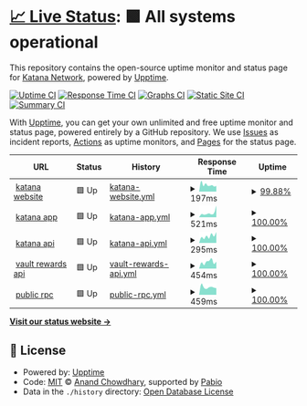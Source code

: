 # [📈 Live Status](https://katana-network.github.io/status): <!--live status--> **🟩 All systems operational**

This repository contains the open-source uptime monitor and status page for [Katana Network](https://katana-network.github.io/status), powered by [Upptime](https://github.com/upptime/upptime).

[![Uptime CI](https://github.com/katana-network/status/workflows/Uptime%20CI/badge.svg)](https://github.com/katana-network/status/actions?query=workflow%3A%22Uptime+CI%22)
[![Response Time CI](https://github.com/katana-network/status/workflows/Response%20Time%20CI/badge.svg)](https://github.com/katana-network/status/actions?query=workflow%3A%22Response+Time+CI%22)
[![Graphs CI](https://github.com/katana-network/status/workflows/Graphs%20CI/badge.svg)](https://github.com/katana-network/status/actions?query=workflow%3A%22Graphs+CI%22)
[![Static Site CI](https://github.com/katana-network/status/workflows/Static%20Site%20CI/badge.svg)](https://github.com/katana-network/status/actions?query=workflow%3A%22Static+Site+CI%22)
[![Summary CI](https://github.com/katana-network/status/workflows/Summary%20CI/badge.svg)](https://github.com/katana-network/status/actions?query=workflow%3A%22Summary+CI%22)

With [Upptime](https://upptime.js.org), you can get your own unlimited and free uptime monitor and status page, powered entirely by a GitHub repository. We use [Issues](https://github.com/katana-network/status/issues) as incident reports, [Actions](https://github.com/katana-network/status/actions) as uptime monitors, and [Pages](https://katana-network.github.io/status) for the status page.

<!--start: status pages-->
<!-- This summary is generated by Upptime (https://github.com/upptime/upptime) -->
<!-- Do not edit this manually, your changes will be overwritten -->
<!-- prettier-ignore -->
| URL | Status | History | Response Time | Uptime |
| --- | ------ | ------- | ------------- | ------ |
| <img alt="" src="https://icons.duckduckgo.com/ip3/katana.network.ico" height="13"> [katana website](https://katana.network) | 🟩 Up | [katana-website.yml](https://github.com/katana-network/status/commits/HEAD/history/katana-website.yml) | <details><summary><img alt="Response time graph" src="./graphs/katana-website/response-time-week.png" height="20"> 197ms</summary><br><a href="https://status.katana.network/history/katana-website"><img alt="Response time 191" src="https://img.shields.io/endpoint?url=https%3A%2F%2Fraw.githubusercontent.com%2Fkatana-network%2Fstatus%2FHEAD%2Fapi%2Fkatana-website%2Fresponse-time.json"></a><br><a href="https://status.katana.network/history/katana-website"><img alt="24-hour response time 166" src="https://img.shields.io/endpoint?url=https%3A%2F%2Fraw.githubusercontent.com%2Fkatana-network%2Fstatus%2FHEAD%2Fapi%2Fkatana-website%2Fresponse-time-day.json"></a><br><a href="https://status.katana.network/history/katana-website"><img alt="7-day response time 197" src="https://img.shields.io/endpoint?url=https%3A%2F%2Fraw.githubusercontent.com%2Fkatana-network%2Fstatus%2FHEAD%2Fapi%2Fkatana-website%2Fresponse-time-week.json"></a><br><a href="https://status.katana.network/history/katana-website"><img alt="30-day response time 191" src="https://img.shields.io/endpoint?url=https%3A%2F%2Fraw.githubusercontent.com%2Fkatana-network%2Fstatus%2FHEAD%2Fapi%2Fkatana-website%2Fresponse-time-month.json"></a><br><a href="https://status.katana.network/history/katana-website"><img alt="1-year response time 191" src="https://img.shields.io/endpoint?url=https%3A%2F%2Fraw.githubusercontent.com%2Fkatana-network%2Fstatus%2FHEAD%2Fapi%2Fkatana-website%2Fresponse-time-year.json"></a></details> | <details><summary><a href="https://status.katana.network/history/katana-website">99.88%</a></summary><a href="https://status.katana.network/history/katana-website"><img alt="All-time uptime 99.97%" src="https://img.shields.io/endpoint?url=https%3A%2F%2Fraw.githubusercontent.com%2Fkatana-network%2Fstatus%2FHEAD%2Fapi%2Fkatana-website%2Fuptime.json"></a><br><a href="https://status.katana.network/history/katana-website"><img alt="24-hour uptime 99.18%" src="https://img.shields.io/endpoint?url=https%3A%2F%2Fraw.githubusercontent.com%2Fkatana-network%2Fstatus%2FHEAD%2Fapi%2Fkatana-website%2Fuptime-day.json"></a><br><a href="https://status.katana.network/history/katana-website"><img alt="7-day uptime 99.88%" src="https://img.shields.io/endpoint?url=https%3A%2F%2Fraw.githubusercontent.com%2Fkatana-network%2Fstatus%2FHEAD%2Fapi%2Fkatana-website%2Fuptime-week.json"></a><br><a href="https://status.katana.network/history/katana-website"><img alt="30-day uptime 99.97%" src="https://img.shields.io/endpoint?url=https%3A%2F%2Fraw.githubusercontent.com%2Fkatana-network%2Fstatus%2FHEAD%2Fapi%2Fkatana-website%2Fuptime-month.json"></a><br><a href="https://status.katana.network/history/katana-website"><img alt="1-year uptime 99.97%" src="https://img.shields.io/endpoint?url=https%3A%2F%2Fraw.githubusercontent.com%2Fkatana-network%2Fstatus%2FHEAD%2Fapi%2Fkatana-website%2Fuptime-year.json"></a></details>
| <img alt="" src="https://icons.duckduckgo.com/ip3/app.katana.network.ico" height="13"> [katana app](https://app.katana.network) | 🟩 Up | [katana-app.yml](https://github.com/katana-network/status/commits/HEAD/history/katana-app.yml) | <details><summary><img alt="Response time graph" src="./graphs/katana-app/response-time-week.png" height="20"> 521ms</summary><br><a href="https://status.katana.network/history/katana-app"><img alt="Response time 466" src="https://img.shields.io/endpoint?url=https%3A%2F%2Fraw.githubusercontent.com%2Fkatana-network%2Fstatus%2FHEAD%2Fapi%2Fkatana-app%2Fresponse-time.json"></a><br><a href="https://status.katana.network/history/katana-app"><img alt="24-hour response time 1395" src="https://img.shields.io/endpoint?url=https%3A%2F%2Fraw.githubusercontent.com%2Fkatana-network%2Fstatus%2FHEAD%2Fapi%2Fkatana-app%2Fresponse-time-day.json"></a><br><a href="https://status.katana.network/history/katana-app"><img alt="7-day response time 521" src="https://img.shields.io/endpoint?url=https%3A%2F%2Fraw.githubusercontent.com%2Fkatana-network%2Fstatus%2FHEAD%2Fapi%2Fkatana-app%2Fresponse-time-week.json"></a><br><a href="https://status.katana.network/history/katana-app"><img alt="30-day response time 466" src="https://img.shields.io/endpoint?url=https%3A%2F%2Fraw.githubusercontent.com%2Fkatana-network%2Fstatus%2FHEAD%2Fapi%2Fkatana-app%2Fresponse-time-month.json"></a><br><a href="https://status.katana.network/history/katana-app"><img alt="1-year response time 466" src="https://img.shields.io/endpoint?url=https%3A%2F%2Fraw.githubusercontent.com%2Fkatana-network%2Fstatus%2FHEAD%2Fapi%2Fkatana-app%2Fresponse-time-year.json"></a></details> | <details><summary><a href="https://status.katana.network/history/katana-app">100.00%</a></summary><a href="https://status.katana.network/history/katana-app"><img alt="All-time uptime 100.00%" src="https://img.shields.io/endpoint?url=https%3A%2F%2Fraw.githubusercontent.com%2Fkatana-network%2Fstatus%2FHEAD%2Fapi%2Fkatana-app%2Fuptime.json"></a><br><a href="https://status.katana.network/history/katana-app"><img alt="24-hour uptime 100.00%" src="https://img.shields.io/endpoint?url=https%3A%2F%2Fraw.githubusercontent.com%2Fkatana-network%2Fstatus%2FHEAD%2Fapi%2Fkatana-app%2Fuptime-day.json"></a><br><a href="https://status.katana.network/history/katana-app"><img alt="7-day uptime 100.00%" src="https://img.shields.io/endpoint?url=https%3A%2F%2Fraw.githubusercontent.com%2Fkatana-network%2Fstatus%2FHEAD%2Fapi%2Fkatana-app%2Fuptime-week.json"></a><br><a href="https://status.katana.network/history/katana-app"><img alt="30-day uptime 100.00%" src="https://img.shields.io/endpoint?url=https%3A%2F%2Fraw.githubusercontent.com%2Fkatana-network%2Fstatus%2FHEAD%2Fapi%2Fkatana-app%2Fuptime-month.json"></a><br><a href="https://status.katana.network/history/katana-app"><img alt="1-year uptime 100.00%" src="https://img.shields.io/endpoint?url=https%3A%2F%2Fraw.githubusercontent.com%2Fkatana-network%2Fstatus%2FHEAD%2Fapi%2Fkatana-app%2Fuptime-year.json"></a></details>
| <img alt="" src="https://icons.duckduckgo.com/ip3/api-staging.katana.network.ico" height="13"> [katana api](https://api-staging.katana.network) | 🟩 Up | [katana-api.yml](https://github.com/katana-network/status/commits/HEAD/history/katana-api.yml) | <details><summary><img alt="Response time graph" src="./graphs/katana-api/response-time-week.png" height="20"> 295ms</summary><br><a href="https://status.katana.network/history/katana-api"><img alt="Response time 360" src="https://img.shields.io/endpoint?url=https%3A%2F%2Fraw.githubusercontent.com%2Fkatana-network%2Fstatus%2FHEAD%2Fapi%2Fkatana-api%2Fresponse-time.json"></a><br><a href="https://status.katana.network/history/katana-api"><img alt="24-hour response time 466" src="https://img.shields.io/endpoint?url=https%3A%2F%2Fraw.githubusercontent.com%2Fkatana-network%2Fstatus%2FHEAD%2Fapi%2Fkatana-api%2Fresponse-time-day.json"></a><br><a href="https://status.katana.network/history/katana-api"><img alt="7-day response time 295" src="https://img.shields.io/endpoint?url=https%3A%2F%2Fraw.githubusercontent.com%2Fkatana-network%2Fstatus%2FHEAD%2Fapi%2Fkatana-api%2Fresponse-time-week.json"></a><br><a href="https://status.katana.network/history/katana-api"><img alt="30-day response time 360" src="https://img.shields.io/endpoint?url=https%3A%2F%2Fraw.githubusercontent.com%2Fkatana-network%2Fstatus%2FHEAD%2Fapi%2Fkatana-api%2Fresponse-time-month.json"></a><br><a href="https://status.katana.network/history/katana-api"><img alt="1-year response time 360" src="https://img.shields.io/endpoint?url=https%3A%2F%2Fraw.githubusercontent.com%2Fkatana-network%2Fstatus%2FHEAD%2Fapi%2Fkatana-api%2Fresponse-time-year.json"></a></details> | <details><summary><a href="https://status.katana.network/history/katana-api">100.00%</a></summary><a href="https://status.katana.network/history/katana-api"><img alt="All-time uptime 100.00%" src="https://img.shields.io/endpoint?url=https%3A%2F%2Fraw.githubusercontent.com%2Fkatana-network%2Fstatus%2FHEAD%2Fapi%2Fkatana-api%2Fuptime.json"></a><br><a href="https://status.katana.network/history/katana-api"><img alt="24-hour uptime 100.00%" src="https://img.shields.io/endpoint?url=https%3A%2F%2Fraw.githubusercontent.com%2Fkatana-network%2Fstatus%2FHEAD%2Fapi%2Fkatana-api%2Fuptime-day.json"></a><br><a href="https://status.katana.network/history/katana-api"><img alt="7-day uptime 100.00%" src="https://img.shields.io/endpoint?url=https%3A%2F%2Fraw.githubusercontent.com%2Fkatana-network%2Fstatus%2FHEAD%2Fapi%2Fkatana-api%2Fuptime-week.json"></a><br><a href="https://status.katana.network/history/katana-api"><img alt="30-day uptime 100.00%" src="https://img.shields.io/endpoint?url=https%3A%2F%2Fraw.githubusercontent.com%2Fkatana-network%2Fstatus%2FHEAD%2Fapi%2Fkatana-api%2Fuptime-month.json"></a><br><a href="https://status.katana.network/history/katana-api"><img alt="1-year uptime 100.00%" src="https://img.shields.io/endpoint?url=https%3A%2F%2Fraw.githubusercontent.com%2Fkatana-network%2Fstatus%2FHEAD%2Fapi%2Fkatana-api%2Fuptime-year.json"></a></details>
| <img alt="" src="https://icons.duckduckgo.com/ip3/vault-rewards-api.katana.network.ico" height="13"> [vault rewards api](https://vault-rewards-api.katana.network/api/v1/health) | 🟩 Up | [vault-rewards-api.yml](https://github.com/katana-network/status/commits/HEAD/history/vault-rewards-api.yml) | <details><summary><img alt="Response time graph" src="./graphs/vault-rewards-api/response-time-week.png" height="20"> 454ms</summary><br><a href="https://status.katana.network/history/vault-rewards-api"><img alt="Response time 359" src="https://img.shields.io/endpoint?url=https%3A%2F%2Fraw.githubusercontent.com%2Fkatana-network%2Fstatus%2FHEAD%2Fapi%2Fvault-rewards-api%2Fresponse-time.json"></a><br><a href="https://status.katana.network/history/vault-rewards-api"><img alt="24-hour response time 471" src="https://img.shields.io/endpoint?url=https%3A%2F%2Fraw.githubusercontent.com%2Fkatana-network%2Fstatus%2FHEAD%2Fapi%2Fvault-rewards-api%2Fresponse-time-day.json"></a><br><a href="https://status.katana.network/history/vault-rewards-api"><img alt="7-day response time 454" src="https://img.shields.io/endpoint?url=https%3A%2F%2Fraw.githubusercontent.com%2Fkatana-network%2Fstatus%2FHEAD%2Fapi%2Fvault-rewards-api%2Fresponse-time-week.json"></a><br><a href="https://status.katana.network/history/vault-rewards-api"><img alt="30-day response time 359" src="https://img.shields.io/endpoint?url=https%3A%2F%2Fraw.githubusercontent.com%2Fkatana-network%2Fstatus%2FHEAD%2Fapi%2Fvault-rewards-api%2Fresponse-time-month.json"></a><br><a href="https://status.katana.network/history/vault-rewards-api"><img alt="1-year response time 359" src="https://img.shields.io/endpoint?url=https%3A%2F%2Fraw.githubusercontent.com%2Fkatana-network%2Fstatus%2FHEAD%2Fapi%2Fvault-rewards-api%2Fresponse-time-year.json"></a></details> | <details><summary><a href="https://status.katana.network/history/vault-rewards-api">100.00%</a></summary><a href="https://status.katana.network/history/vault-rewards-api"><img alt="All-time uptime 100.00%" src="https://img.shields.io/endpoint?url=https%3A%2F%2Fraw.githubusercontent.com%2Fkatana-network%2Fstatus%2FHEAD%2Fapi%2Fvault-rewards-api%2Fuptime.json"></a><br><a href="https://status.katana.network/history/vault-rewards-api"><img alt="24-hour uptime 100.00%" src="https://img.shields.io/endpoint?url=https%3A%2F%2Fraw.githubusercontent.com%2Fkatana-network%2Fstatus%2FHEAD%2Fapi%2Fvault-rewards-api%2Fuptime-day.json"></a><br><a href="https://status.katana.network/history/vault-rewards-api"><img alt="7-day uptime 100.00%" src="https://img.shields.io/endpoint?url=https%3A%2F%2Fraw.githubusercontent.com%2Fkatana-network%2Fstatus%2FHEAD%2Fapi%2Fvault-rewards-api%2Fuptime-week.json"></a><br><a href="https://status.katana.network/history/vault-rewards-api"><img alt="30-day uptime 100.00%" src="https://img.shields.io/endpoint?url=https%3A%2F%2Fraw.githubusercontent.com%2Fkatana-network%2Fstatus%2FHEAD%2Fapi%2Fvault-rewards-api%2Fuptime-month.json"></a><br><a href="https://status.katana.network/history/vault-rewards-api"><img alt="1-year uptime 100.00%" src="https://img.shields.io/endpoint?url=https%3A%2F%2Fraw.githubusercontent.com%2Fkatana-network%2Fstatus%2FHEAD%2Fapi%2Fvault-rewards-api%2Fuptime-year.json"></a></details>
| <img alt="" src="https://icons.duckduckgo.com/ip3/rpc.katana.network.ico" height="13"> [public rpc](https://rpc.katana.network) | 🟩 Up | [public-rpc.yml](https://github.com/katana-network/status/commits/HEAD/history/public-rpc.yml) | <details><summary><img alt="Response time graph" src="./graphs/public-rpc/response-time-week.png" height="20"> 459ms</summary><br><a href="https://status.katana.network/history/public-rpc"><img alt="Response time 396" src="https://img.shields.io/endpoint?url=https%3A%2F%2Fraw.githubusercontent.com%2Fkatana-network%2Fstatus%2FHEAD%2Fapi%2Fpublic-rpc%2Fresponse-time.json"></a><br><a href="https://status.katana.network/history/public-rpc"><img alt="24-hour response time 400" src="https://img.shields.io/endpoint?url=https%3A%2F%2Fraw.githubusercontent.com%2Fkatana-network%2Fstatus%2FHEAD%2Fapi%2Fpublic-rpc%2Fresponse-time-day.json"></a><br><a href="https://status.katana.network/history/public-rpc"><img alt="7-day response time 459" src="https://img.shields.io/endpoint?url=https%3A%2F%2Fraw.githubusercontent.com%2Fkatana-network%2Fstatus%2FHEAD%2Fapi%2Fpublic-rpc%2Fresponse-time-week.json"></a><br><a href="https://status.katana.network/history/public-rpc"><img alt="30-day response time 396" src="https://img.shields.io/endpoint?url=https%3A%2F%2Fraw.githubusercontent.com%2Fkatana-network%2Fstatus%2FHEAD%2Fapi%2Fpublic-rpc%2Fresponse-time-month.json"></a><br><a href="https://status.katana.network/history/public-rpc"><img alt="1-year response time 396" src="https://img.shields.io/endpoint?url=https%3A%2F%2Fraw.githubusercontent.com%2Fkatana-network%2Fstatus%2FHEAD%2Fapi%2Fpublic-rpc%2Fresponse-time-year.json"></a></details> | <details><summary><a href="https://status.katana.network/history/public-rpc">100.00%</a></summary><a href="https://status.katana.network/history/public-rpc"><img alt="All-time uptime 100.00%" src="https://img.shields.io/endpoint?url=https%3A%2F%2Fraw.githubusercontent.com%2Fkatana-network%2Fstatus%2FHEAD%2Fapi%2Fpublic-rpc%2Fuptime.json"></a><br><a href="https://status.katana.network/history/public-rpc"><img alt="24-hour uptime 100.00%" src="https://img.shields.io/endpoint?url=https%3A%2F%2Fraw.githubusercontent.com%2Fkatana-network%2Fstatus%2FHEAD%2Fapi%2Fpublic-rpc%2Fuptime-day.json"></a><br><a href="https://status.katana.network/history/public-rpc"><img alt="7-day uptime 100.00%" src="https://img.shields.io/endpoint?url=https%3A%2F%2Fraw.githubusercontent.com%2Fkatana-network%2Fstatus%2FHEAD%2Fapi%2Fpublic-rpc%2Fuptime-week.json"></a><br><a href="https://status.katana.network/history/public-rpc"><img alt="30-day uptime 100.00%" src="https://img.shields.io/endpoint?url=https%3A%2F%2Fraw.githubusercontent.com%2Fkatana-network%2Fstatus%2FHEAD%2Fapi%2Fpublic-rpc%2Fuptime-month.json"></a><br><a href="https://status.katana.network/history/public-rpc"><img alt="1-year uptime 100.00%" src="https://img.shields.io/endpoint?url=https%3A%2F%2Fraw.githubusercontent.com%2Fkatana-network%2Fstatus%2FHEAD%2Fapi%2Fpublic-rpc%2Fuptime-year.json"></a></details>

<!--end: status pages-->

[**Visit our status website →**](https://katana-network.github.io/status)

## 📄 License

- Powered by: [Upptime](https://github.com/upptime/upptime)
- Code: [MIT](./LICENSE) © [Anand Chowdhary](https://anandchowdhary.com), supported by [Pabio](https://pabio.com)
- Data in the `./history` directory: [Open Database License](https://opendatacommons.org/licenses/odbl/1-0/)
